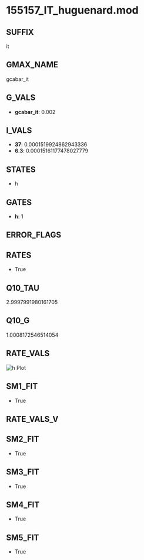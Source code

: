 # 155157_IT_huguenard.mod

## SUFFIX

it

## GMAX_NAME

gcabar_it

## G_VALS

- **gcabar_it**: 0.002

## I_VALS

- **37**: 0.0001519924862943336
- **6.3**: 0.00015161177478027779

## STATES

- h

## GATES

- **h**: 1

## ERROR_FLAGS


## RATES

- True

## Q10_TAU

2.9997991980161705

## Q10_G

1.0008172546514054

## RATE_VALS

![h Plot](/Users/pbozelos/Dropbox/icg-Chai-Panos/supermodels/output_markdown_files/Ca/155157_IT_huguenard.mod/images/h.png)

## SM1_FIT

- True

## RATE_VALS_V

## SM2_FIT

- True

## SM3_FIT

- True

## SM4_FIT

- True

## SM5_FIT

- True

